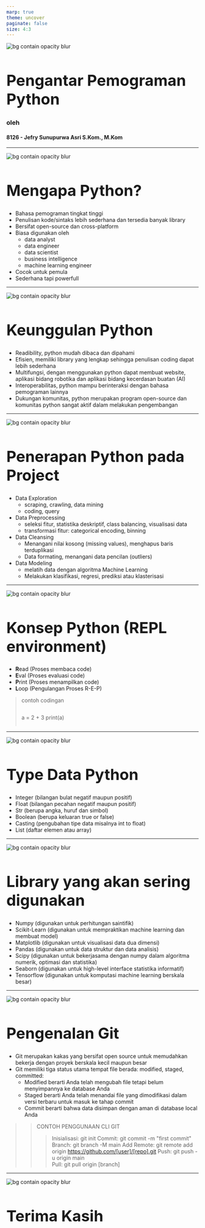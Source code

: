 ```yaml
---
marp: true
theme: uncover
paginate: false
size: 4:3
---
```

<style>
    :root {
        --color-background: #101010;
        --color-foreground: #FFFFFF;
        font-family: MesloLGS NF;
        font-size : 20px;
    }
    h1 {
        font-size : 40px;
    }

    header {
        top: 30px;
    }

    code.python {
        background: lightyellow;
    } 

    footer {
        bottom: 30px;
    }
    
</style>
![bg contain opacity blur](ueu.png)
# Pengantar Pemograman Python
### oleh
#### 8126 - Jefry Sunupurwa Asri S.Kom., M.Kom

---
![bg contain opacity blur](ueu.png)
# Mengapa Python?
- Bahasa pemograman tingkat tinggi
- Penulisan kode/sintaks lebih sederhana dan tersedia banyak library
- Bersifat open-source dan cross-platform
- Biasa digunakan oleh
    - data analyst
    - data engineer
    - data scientist
    - business intelligence
    - machine learning engineer
- Cocok untuk pemula
- Sederhana tapi powerfull

---
![bg contain opacity blur](ueu.png)
# Keunggulan Python
- Readibility, python mudah dibaca dan dipahami
- Efisien, memiliki library yang lengkap sehingga penulisan coding dapat lebih sederhana
- Multifungsi, dengan menggunakan python dapat membuat website, aplikasi bidang robotika dan aplikasi bidang kecerdasan buatan (AI)
- Interoperabilitas, python mampu berinteraksi dengan bahasa pemograman lainnya
- Dukungan komunitas, python merupakan program open-source dan komunitas python sangat aktif dalam melakukan pengembangan

---
![bg contain opacity blur](ueu.png)
# Penerapan Python pada Project
- Data Exploration
    - scraping, crawling, data mining
    - coding, query
- Data Preprocessing
    - seleksi fitur, statistika deskriptif, class balancing, visualisasi data
    - transformasi fitur: categorical encoding, binning
- Data Cleansing
    - Menangani nilai kosong (missing values), menghapus baris terduplikasi
    - Data formating, menangani data pencilan (outliers)
- Data Modeling
    - melatih data dengan algoritma Machine Learning
    - Melakukan klasifikasi, regresi, prediksi atau klasterisasi

---
![bg contain opacity blur](ueu.png)
# Konsep Python (REPL environment)
- **R**ead (Proses membaca code)
- **E**val (Proses evaluasi code)
- **P**rint (Proses menampilkan code)
- **L**oop (Pengulangan Proses R-E-P)
> contoh codingan 
>> ```python
> a = 2 + 3
> print(a)
> ```

---
![bg contain opacity blur](ueu.png)
# Type Data Python
- Integer (bilangan bulat negatif maupun positif)
- Float (bilangan pecahan negatif maupun positif)
- Str (berupa angka, huruf dan simbol)
- Boolean (berupa keluaran true or false)
- Casting (pengubahan tipe data misalnya int to float)
- List (daftar elemen atau array)

---
![bg contain opacity blur](ueu.png)
# Library yang akan sering digunakan
- Numpy (digunakan untuk perhitungan saintifik)
- Scikit-Learn (digunakan untuk mempraktikan machine learning dan membuat model)
- Matplotlib (digunakan untuk visualisasi data dua dimensi)
- Pandas (digunakan untuk data struktur dan data analisis)
- Scipy (digunakan untuk bekerjasama dengan numpy dalam algoritma numerik, optimasi dan statistika)
- Seaborn (digunakan untuk high-level interface statistika informatif)
- Tensorflow (digunakan untuk komputasi machine learning berskala besar)

---
![bg contain opacity blur](ueu.png)
# Pengenalan Git
- Git merupakan kakas yang bersifat open source  untuk memudahkan bekerja dengan proyek  berskala kecil maupun besar
- Git memiliki tiga status utama tempat file berada:
modified, staged, committed:
    - Modified berarti Anda telah mengubah file tetapi belum menyimpannya ke database Anda
    - Staged berarti Anda telah menandai file yang  dimodifikasi dalam versi terbaru untuk masuk ke  tahap commit
    - Commit berarti bahwa data disimpan dengan aman  di database local Anda

>> CONTOH PENGGUNAAN CLI GIT
>>> Inisialisasi: 
>>> git init
>> Commit: 
>>> git commit -m "first commit"  
>>Branch: 
>>> git branch -M main
>> Add Remote: 
git remote add origin https://github.com/[user]/[repo].git
>> Push: 
>>> git push -u origin main  
>>> Pull: 
>>> git pull origin [branch]

---
![bg contain opacity blur](ueu.png)
# Terima Kasih


